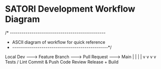 # SATORI Development Workflow Diagram

/* -------------------------------------------------
 * ASCII diagram of workflow for quick reference
 * -------------------------------------------------*/

 Local Dev   --->   Feature Branch   --->   Pull Request   --->   Main
    |                 |                    |                    |
    v                 v                    v                    v
 Tests / Lint    Commit & Push        Code Review          Release + Build
